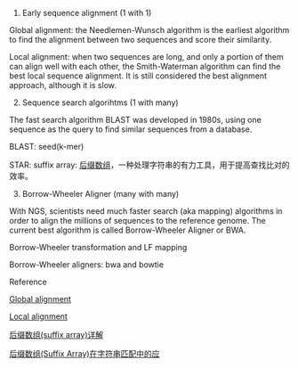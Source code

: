 1. Early sequence alignment (1 with 1)

Global alignment: the Needlemen-Wunsch algorithm is the earliest algorithm to find the alignment between two sequences and score their similarity.

Local alignment: when two sequences are long, and only a portion of them can align well with each other, the Smith-Waterman algorithm can find the best local sequence alignment. It is still considered the best alignment approach, although it is slow.

2. Sequence search algorihtms (1 with many)

The fast search algorithm BLAST was developed in 1980s, using one sequence as the query to find similar sequences from a database.

BLAST: seed(k-mer)

STAR: suffix array: [后缀数组](https://so.csdn.net/so/search?q=后缀数组)，一种处理字符串的有力工具，用于提高查找比对的效率。

3. Borrow-Wheeler Aligner (many with many)

With NGS, scientists need much faster search (aka mapping) algorithms in order to align the millions of sequences to the reference genome. The current best algorithm is called Borrow-Wheeler Aligner or BWA.

Borrow-Wheeler transformation and LF mapping

Borrow-Wheeler aligners: bwa and bowtie



Reference

[Global alignment](https://youtu.be/ipp-pNRIp4g)

[Local alignment](https://youtu.be/lu9ScxSejSE)

[后缀数组(suffix array)详解](https://blog.csdn.net/u013371163/article/details/60469533)

[后缀数组(Suffix Array)在字符串匹配中的应](https://segmentfault.com/a/1190000021460167)

